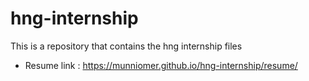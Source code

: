 # hng-internship
This is a repository that contains the hng internship files
* Resume link : https://munniomer.github.io/hng-internship/resume/
